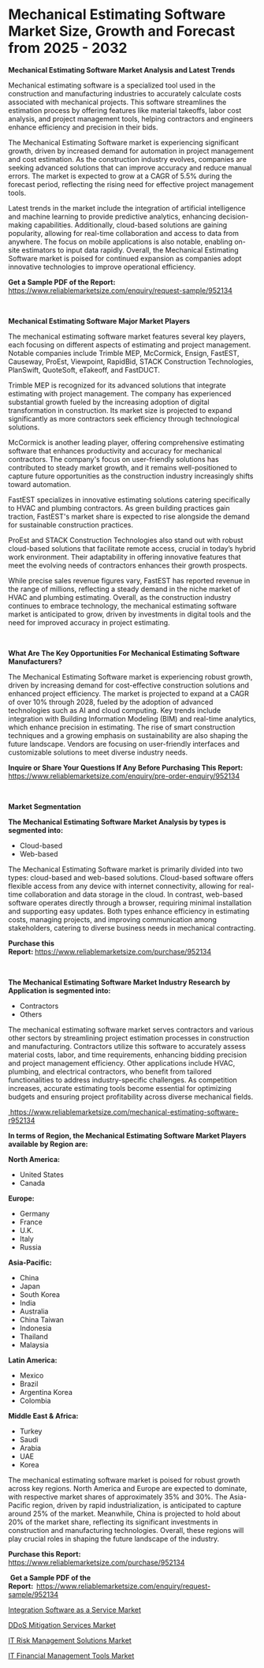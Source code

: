 <p><h1>Mechanical Estimating Software Market Size, Growth and Forecast from 2025 - 2032</h1></p><p><strong>Mechanical Estimating Software Market Analysis and Latest Trends</strong></p>
<p><p>Mechanical estimating software is a specialized tool used in the construction and manufacturing industries to accurately calculate costs associated with mechanical projects. This software streamlines the estimation process by offering features like material takeoffs, labor cost analysis, and project management tools, helping contractors and engineers enhance efficiency and precision in their bids.</p><p>The Mechanical Estimating Software market is experiencing significant growth, driven by increased demand for automation in project management and cost estimation. As the construction industry evolves, companies are seeking advanced solutions that can improve accuracy and reduce manual errors. The market is expected to grow at a CAGR of 5.5% during the forecast period, reflecting the rising need for effective project management tools.</p><p>Latest trends in the market include the integration of artificial intelligence and machine learning to provide predictive analytics, enhancing decision-making capabilities. Additionally, cloud-based solutions are gaining popularity, allowing for real-time collaboration and access to data from anywhere. The focus on mobile applications is also notable, enabling on-site estimators to input data rapidly. Overall, the Mechanical Estimating Software market is poised for continued expansion as companies adopt innovative technologies to improve operational efficiency.</p></p>
<p><strong>Get a Sample PDF of the Report:&nbsp;</strong> <a href="https://www.reliablemarketsize.com/enquiry/request-sample/952134?utm_campaign=1832&utm_medium=2&utm_source=Github&utm_content=ia&utm_term=06032025&utm_id=mechanical-estimating-software">https://www.reliablemarketsize.com/enquiry/request-sample/952134</a></p>
<p>&nbsp;</p>
<p><strong>Mechanical Estimating Software Major Market Players</strong></p>
<p><p>The mechanical estimating software market features several key players, each focusing on different aspects of estimating and project management. Notable companies include Trimble MEP, McCormick, Ensign, FastEST, Causeway, ProEst, Viewpoint, RapidBid, STACK Construction Technologies, PlanSwift, QuoteSoft, eTakeoff, and FastDUCT.</p><p>Trimble MEP is recognized for its advanced solutions that integrate estimating with project management. The company has experienced substantial growth fueled by the increasing adoption of digital transformation in construction. Its market size is projected to expand significantly as more contractors seek efficiency through technological solutions.</p><p>McCormick is another leading player, offering comprehensive estimating software that enhances productivity and accuracy for mechanical contractors. The company's focus on user-friendly solutions has contributed to steady market growth, and it remains well-positioned to capture future opportunities as the construction industry increasingly shifts toward automation.</p><p>FastEST specializes in innovative estimating solutions catering specifically to HVAC and plumbing contractors. As green building practices gain traction, FastEST's market share is expected to rise alongside the demand for sustainable construction practices.</p><p>ProEst and STACK Construction Technologies also stand out with robust cloud-based solutions that facilitate remote access, crucial in today’s hybrid work environment. Their adaptability in offering innovative features that meet the evolving needs of contractors enhances their growth prospects. </p><p>While precise sales revenue figures vary, FastEST has reported revenue in the range of millions, reflecting a steady demand in the niche market of HVAC and plumbing estimating. Overall, as the construction industry continues to embrace technology, the mechanical estimating software market is anticipated to grow, driven by investments in digital tools and the need for improved accuracy in project estimating.</p></p>
<p>&nbsp;</p>
<p><strong>What Are The Key Opportunities For Mechanical Estimating Software Manufacturers?</strong></p>
<p><p>The Mechanical Estimating Software market is experiencing robust growth, driven by increasing demand for cost-effective construction solutions and enhanced project efficiency. The market is projected to expand at a CAGR of over 10% through 2028, fueled by the adoption of advanced technologies such as AI and cloud computing. Key trends include integration with Building Information Modeling (BIM) and real-time analytics, which enhance precision in estimating. The rise of smart construction techniques and a growing emphasis on sustainability are also shaping the future landscape. Vendors are focusing on user-friendly interfaces and customizable solutions to meet diverse industry needs.</p></p>
<p><strong>Inquire or Share Your Questions If Any Before Purchasing This Report:</strong> <a href="https://www.reliablemarketsize.com/enquiry/pre-order-enquiry/952134?utm_campaign=1832&utm_medium=2&utm_source=Github&utm_content=ia&utm_term=06032025&utm_id=mechanical-estimating-software">https://www.reliablemarketsize.com/enquiry/pre-order-enquiry/952134</a></p>
<p>&nbsp;</p>
<p><strong>Market Segmentation</strong></p>
<p><strong>The Mechanical Estimating Software Market Analysis by types is segmented into:</strong></p>
<p><ul><li>Cloud-based</li><li>Web-based</li></ul></p>
<p><p>The Mechanical Estimating Software market is primarily divided into two types: cloud-based and web-based solutions. Cloud-based software offers flexible access from any device with internet connectivity, allowing for real-time collaboration and data storage in the cloud. In contrast, web-based software operates directly through a browser, requiring minimal installation and supporting easy updates. Both types enhance efficiency in estimating costs, managing projects, and improving communication among stakeholders, catering to diverse business needs in mechanical contracting.</p></p>
<p><strong>Purchase this Report:&nbsp;</strong><a href="https://www.reliablemarketsize.com/purchase/952134?utm_campaign=1832&utm_medium=2&utm_source=Github&utm_content=ia&utm_term=06032025&utm_id=mechanical-estimating-software">https://www.reliablemarketsize.com/purchase/952134</a></p>
<p>&nbsp;</p>
<p><strong>The Mechanical Estimating Software Market Industry Research by Application is segmented into:</strong></p>
<p><ul><li>Contractors</li><li>Others</li></ul></p>
<p><p>The mechanical estimating software market serves contractors and various other sectors by streamlining project estimation processes in construction and manufacturing. Contractors utilize this software to accurately assess material costs, labor, and time requirements, enhancing bidding precision and project management efficiency. Other applications include HVAC, plumbing, and electrical contractors, who benefit from tailored functionalities to address industry-specific challenges. As competition increases, accurate estimating tools become essential for optimizing budgets and ensuring project profitability across diverse mechanical fields.</p></p>
<p><a href="https://www.reliablemarketsize.com/mechanical-estimating-software-r952134?utm_campaign=1832&utm_medium=2&utm_source=Github&utm_content=ia&utm_term=06032025&utm_id=mechanical-estimating-software">&nbsp;https://www.reliablemarketsize.com/mechanical-estimating-software-r952134</a></p>
<p><strong>In terms of Region, the Mechanical Estimating Software Market Players available by Region are:</strong></p>
<p>
    <p> <strong> North America: </strong>
        <ul>
            <li>United States</li>
            <li>Canada</li>
        </ul>
        </p> 
    <p> <strong> Europe: </strong>
        <ul>
            <li>Germany</li>
            <li>France</li>
            <li>U.K.</li>
            <li>Italy</li>
            <li>Russia</li>
        </ul>
        </p> 
    <p> <strong> Asia-Pacific: </strong>
        <ul>
            <li>China</li>
            <li>Japan</li>
            <li>South Korea</li>
            <li>India</li>
            <li>Australia</li>
            <li>China Taiwan</li>
            <li>Indonesia</li>
            <li>Thailand</li>
            <li>Malaysia</li>
        </ul>
        </p> 
    <p> <strong> Latin America: </strong>
        <ul>
            <li>Mexico</li>
            <li>Brazil</li>
            <li>Argentina Korea</li>
            <li>Colombia</li>
        </ul>
        </p> 
    <p> <strong> Middle East & Africa: </strong>
        <ul>
            <li>Turkey</li>
            <li>Saudi</li>
            <li>Arabia</li>
            <li>UAE</li>
            <li>Korea</li>
        </ul>
    </p>
    </p>
<p><p>The mechanical estimating software market is poised for robust growth across key regions. North America and Europe are expected to dominate, with respective market shares of approximately 35% and 30%. The Asia-Pacific region, driven by rapid industrialization, is anticipated to capture around 25% of the market. Meanwhile, China is projected to hold about 20% of the market share, reflecting its significant investments in construction and manufacturing technologies. Overall, these regions will play crucial roles in shaping the future landscape of the industry.</p></p>
<p><strong>Purchase this Report: </strong><a href="https://www.reliablemarketsize.com/purchase/952134?utm_campaign=1832&utm_medium=2&utm_source=Github&utm_content=ia&utm_term=06032025&utm_id=mechanical-estimating-software">https://www.reliablemarketsize.com/purchase/952134</a></p>
<p>&nbsp;<strong>Get a Sample PDF of the Report:&nbsp;&nbsp;</strong><a href="https://www.reliablemarketsize.com/enquiry/request-sample/952134?utm_campaign=1832&utm_medium=2&utm_source=Github&utm_content=ia&utm_term=06032025&utm_id=mechanical-estimating-software">https://www.reliablemarketsize.com/enquiry/request-sample/952134</a></p>
<p><strong></strong></p>
<p><p><a href="https://github.com/muskoaizahfi/Market-Research-Report-List-1/blob/main/integration-software-as-a-service-market.md?utm_campaign=1832&utm_medium=2&utm_source=Github&utm_content=ia&utm_term=06032025&utm_id=mechanical-estimating-software">Integration Software as a Service Market</a></p><p><a href="https://github.com/thapabylers2/Market-Research-Report-List-1/blob/main/ddos-mitigation-services-market.md?utm_campaign=1832&utm_medium=2&utm_source=Github&utm_content=ia&utm_term=06032025&utm_id=mechanical-estimating-software">DDoS Mitigation Services Market</a></p><p><a href="https://github.com/AKSHATREPORTPRIME/Market-Research-Report-List-7/blob/main/it-risk-management-solutions-market.md?utm_campaign=1832&utm_medium=2&utm_source=Github&utm_content=ia&utm_term=06032025&utm_id=mechanical-estimating-software">IT Risk Management Solutions Market</a></p><p><a href="https://github.com/motosyuliq/Market-Research-Report-List-1/blob/main/it-financial-management-tools-market.md?utm_campaign=1832&utm_medium=2&utm_source=Github&utm_content=ia&utm_term=06032025&utm_id=mechanical-estimating-software">IT Financial Management Tools Market</a></p></p>